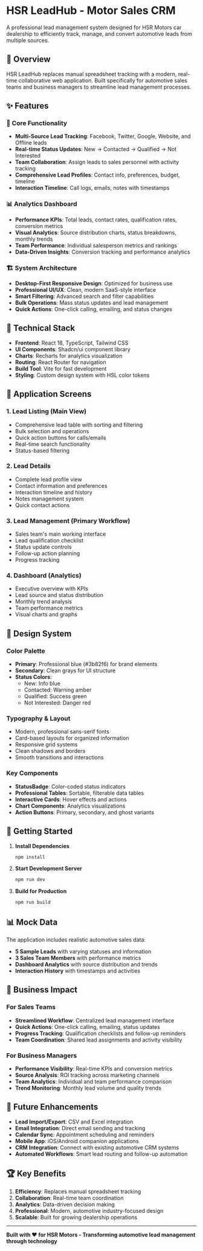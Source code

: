 # HSR LeadHub - Motor Sales CRM

A professional lead management system designed for HSR Motors car dealership to efficiently track, manage, and convert automotive leads from multiple sources.

## 🚗 Overview

HSR LeadHub replaces manual spreadsheet tracking with a modern, real-time collaborative web application. Built specifically for automotive sales teams and business managers to streamline lead management processes.

## ✨ Features

### 🎯 Core Functionality
- **Multi-Source Lead Tracking**: Facebook, Twitter, Google, Website, and Offline leads
- **Real-time Status Updates**: New → Contacted → Qualified → Not Interested
- **Team Collaboration**: Assign leads to sales personnel with activity tracking
- **Comprehensive Lead Profiles**: Contact info, preferences, budget, timeline
- **Interaction Timeline**: Call logs, emails, notes with timestamps

### 📊 Analytics Dashboard
- **Performance KPIs**: Total leads, contact rates, qualification rates, conversion metrics
- **Visual Analytics**: Source distribution charts, status breakdowns, monthly trends
- **Team Performance**: Individual salesperson metrics and rankings
- **Data-Driven Insights**: Conversion tracking and performance analytics

### 🏗️ System Architecture
- **Desktop-First Responsive Design**: Optimized for business use
- **Professional UI/UX**: Clean, modern SaaS-style interface
- **Smart Filtering**: Advanced search and filter capabilities
- **Bulk Operations**: Mass status updates and lead management
- **Quick Actions**: One-click calling, emailing, and status changes

## 🔧 Technical Stack

- **Frontend**: React 18, TypeScript, Tailwind CSS
- **UI Components**: Shadcn/ui component library
- **Charts**: Recharts for analytics visualization
- **Routing**: React Router for navigation
- **Build Tool**: Vite for fast development
- **Styling**: Custom design system with HSL color tokens

## 📱 Application Screens

### 1. Lead Listing (Main View)
- Comprehensive lead table with sorting and filtering
- Bulk selection and operations
- Quick action buttons for calls/emails
- Real-time search functionality
- Status-based filtering

### 2. Lead Details
- Complete lead profile view
- Contact information and preferences
- Interaction timeline and history
- Notes management system
- Quick contact actions

### 3. Lead Management (Primary Workflow)
- Sales team's main working interface
- Lead qualification checklist
- Status update controls
- Follow-up action planning
- Progress tracking

### 4. Dashboard (Analytics)
- Executive overview with KPIs
- Lead source and status distribution
- Monthly trend analysis
- Team performance metrics
- Visual charts and graphs

## 🎨 Design System

### Color Palette
- **Primary**: Professional blue (#3b82f6) for brand elements
- **Secondary**: Clean grays for UI structure
- **Status Colors**: 
  - New: Info blue
  - Contacted: Warning amber
  - Qualified: Success green
  - Not Interested: Danger red

### Typography & Layout
- Modern, professional sans-serif fonts
- Card-based layouts for organized information
- Responsive grid systems
- Clean shadows and borders
- Smooth transitions and interactions

### Key Components
- **StatusBadge**: Color-coded status indicators
- **Professional Tables**: Sortable, filterable data tables
- **Interactive Cards**: Hover effects and actions
- **Chart Components**: Analytics visualizations
- **Action Buttons**: Primary, secondary, and ghost variants

## 🚀 Getting Started

1. **Install Dependencies**
   ```bash
   npm install
   ```

2. **Start Development Server**
   ```bash
   npm run dev
   ```

3. **Build for Production**
   ```bash
   npm run build
   ```

## 📊 Mock Data

The application includes realistic automotive sales data:
- **5 Sample Leads** with varying statuses and information
- **3 Sales Team Members** with performance metrics
- **Dashboard Analytics** with source distribution and trends
- **Interaction History** with timestamps and activities

## 🎯 Business Impact

### For Sales Teams
- **Streamlined Workflow**: Centralized lead management interface
- **Quick Actions**: One-click calling, emailing, status updates
- **Progress Tracking**: Qualification checklists and follow-up reminders
- **Team Coordination**: Shared lead assignments and activity visibility

### For Business Managers
- **Performance Visibility**: Real-time KPIs and conversion metrics
- **Source Analysis**: ROI tracking across marketing channels
- **Team Analytics**: Individual and team performance comparison
- **Trend Monitoring**: Monthly lead volume and quality trends

## 🔄 Future Enhancements

- **Lead Import/Export**: CSV and Excel integration
- **Email Integration**: Direct email sending and tracking
- **Calendar Sync**: Appointment scheduling and reminders
- **Mobile App**: iOS/Android companion applications
- **CRM Integration**: Connect with existing automotive CRM systems
- **Automated Workflows**: Smart lead routing and follow-up automation

## 🏆 Key Benefits

1. **Efficiency**: Replaces manual spreadsheet tracking
2. **Collaboration**: Real-time team coordination
3. **Analytics**: Data-driven decision making
4. **Professional**: Modern, automotive industry-focused design
5. **Scalable**: Built for growing dealership operations

---

**Built with ❤️ for HSR Motors - Transforming automotive lead management through technology**